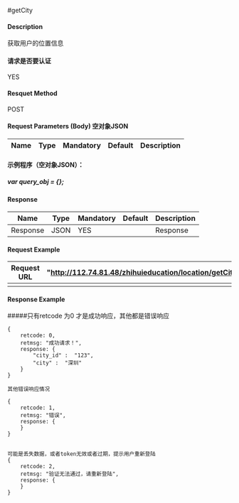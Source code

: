 #getCity
#### Description
获取用户的位置信息

#### 请求是否要认证
YES

#### Resquet Method
POST

#### Request Parameters (Body) 空对象JSON

| Name | Type | Mandatory | Default | Description |
| -- | -- | -- | -- | -- |
####  示例程序（空对象JSON）：
#####   var query_obj = {};


#### Response
| Name | Type | Mandatory | Default | Description |
| -- | -- | -- | -- | -- |
| Response | JSON | YES| | Response |


#### Request Example

|Request URL | "http://112.74.81.48/zhihuieducation/location/getCity" |
| --| -- |
| | |

#### Response Example

#####只有retcode 为0 才是成功响应，其他都是错误响应
```
{
    retcode: 0, 
    retmsg: "成功请求！",
    response: {
        "city_id" :  "123",
        "city" :  "深圳"
    }
}

其他错误响应情况

{
    retcode: 1, 
    retmsg: "错误",
    response: {
    }
}


可能是丢失数据，或者token无效或者过期，提示用户重新登陆
{
    retcode: 2, 
    retmsg: "验证无法通过，请重新登陆",
    response: {
    }
}
```



